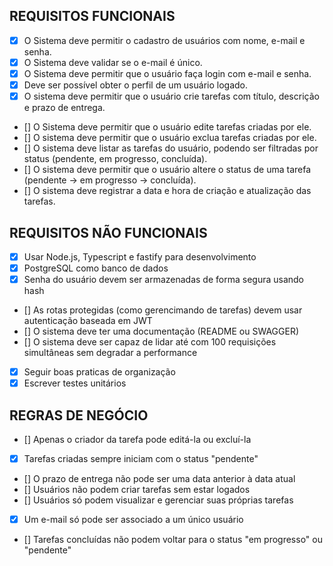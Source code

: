 ## REQUISITOS FUNCIONAIS

- [x] O Sistema deve permitir o cadastro de usuários com nome, e-mail e senha.
- [x] O Sistema deve validar se o e-mail é único.
- [x] O Sistema deve permitir que o usuário faça login com e-mail e senha.
- [x] Deve ser possível obter o perfil de um usuário logado.
- [x] O sistema deve permitir que o usuário crie tarefas com título, descrição e prazo de entrega.
- [] O Sistema deve permitir que o usuário edite tarefas criadas por ele.
- [] O sistema deve permitir que o usuário exclua tarefas criadas por ele.
- [] O sistema deve listar as tarefas do usuário, podendo ser filtradas por status (pendente, em progresso, concluída).
- [] O sistema deve permitir que o usuário altere o status de uma tarefa (pendente → em progresso → concluída).
- [] O sistema deve registrar a data e hora de criação e atualização das tarefas.

## REQUISITOS NÃO FUNCIONAIS

- [x] Usar Node.js, Typescript e fastify para desenvolvimento
- [x] PostgreSQL como banco de dados
- [x] Senha do usuário devem ser armazenadas de forma segura usando hash
- [] As rotas protegidas (como gerencimando de tarefas) devem usar autenticação baseada em JWT
- [] O sistema deve ter uma documentação (README ou SWAGGER)
- [] O sistema deve ser capaz de lidar até com 100 requisições simultâneas sem degradar a performance
- [x] Seguir boas praticas de organização
- [x] Escrever testes unitários

## REGRAS DE NEGÓCIO

- [] Apenas o criador da tarefa pode editá-la ou excluí-la
- [x] Tarefas criadas sempre iniciam com o status "pendente"
- [] O prazo de entrega não pode ser uma data anterior à data atual
- [] Usuários não podem criar tarefas sem estar logados
- [] Usuários só podem visualizar e gerenciar suas próprias tarefas
- [x] Um e-mail só pode ser associado a um único usuário
- [] Tarefas concluídas não podem voltar para o status "em progresso" ou "pendente"
